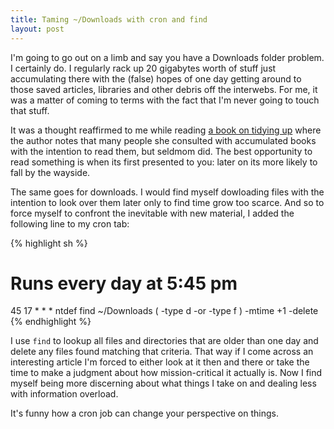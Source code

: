 ```yaml
---
title: Taming ~/Downloads with cron and find
layout: post
---
```


I'm going to go out on a limb and say you have a Downloads folder problem. I certainly do. I regularly rack up 20 gigabytes worth of stuff just accumulating there with the (false) hopes of one day getting around to those saved articles, libraries and other debris off the interwebs. For me, it was a matter of coming to terms with the fact that I'm never going to touch that stuff. 

It was a thought reaffirmed to me while reading [a book on tidying up](http://amzn.com/B00KK0PICK) where the author notes that many people she consulted with accumulated books with the intention to read them, but seldmom did. The best opportunity to read something is when its first presented to you: later on its more likely to fall by the wayside. 

The same goes for downloads. I would find myself dowloading files with the intention to look over them later only to find time grow too scarce. And so to force myself to confront the inevitable with new material, I added the following line to my cron tab:

{% highlight sh %}
# Runs every day at 5:45 pm
45 17 * * * ntdef find ~/Downloads \( -type d -or -type f \) -mtime +1 -delete
{% endhighlight %}

I use `find` to lookup all files and directories that are older than one day and delete any files found matching that criteria. That way if I come across an interesting article I'm forced to either look at it then and there or take the time to make a judgment about how mission-critical it actually is. Now I find myself being more discerning about what things I take on and dealing less with information overload.

It's funny how a cron job can change your perspective on things. 

